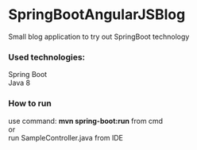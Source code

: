 # SpringBootAngularJSBlog
Small blog application to try out SpringBoot technology

### Used technologies:
Spring Boot
<br>Java 8

### How to run
use command: <b>mvn spring-boot:run</b> from cmd
<br> or
<br> run SampleController.java from IDE
